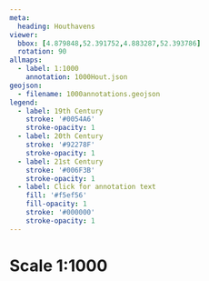 ```yaml
---
meta:
  heading: Houthavens
viewer:
  bbox: [4.879848,52.391752,4.883287,52.393786]
  rotation: 90 
allmaps:
  - label: 1:1000
    annotation: 1000Hout.json
geojson:
  - filename: 1000annotations.geojson
legend:
  - label: 19th Century
    stroke: '#0054A6'
    stroke-opacity: 1
  - label: 20th Century
    stroke: '#92278F'
    stroke-opacity: 1
  - label: 21st Century
    stroke: '#006F3B'
    stroke-opacity: 1
  - label: Click for annotation text
    fill: '#f5ef56'
    fill-opacity: 1
    stroke: '#000000'
    stroke-opacity: 1
---
```

# Scale 1:1000